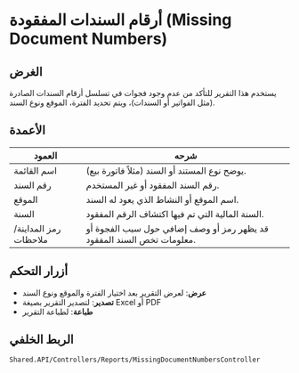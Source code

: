 # أرقام السندات المفقودة (Missing Document Numbers)

## الغرض
يستخدم هذا التقرير للتأكد من عدم وجود فجوات في تسلسل أرقام السندات الصادرة (مثل الفواتير أو السندات)، ويتم تحديد الفترة، الموقع ونوع السند.

## الأعمدة

| العمود | شرحه |
|--------|------|
| اسم القائمة | يوضح نوع المستند أو السند (مثلاً فاتورة بيع). |
| رقم السند | رقم السند المفقود أو غير المستخدم. |
| الموقع | اسم الموقع أو النشاط الذي يعود له السند. |
| السنة | السنة المالية التي تم فيها اكتشاف الرقم المفقود. |
| رمز المداينة/ملاحظات | قد يظهر رمز أو وصف إضافي حول سبب الفجوة أو معلومات تخص السند المفقود. |

## أزرار التحكم
- **عرض**: لعرض التقرير بعد اختيار الفترة والموقع ونوع السند
- **تصدير**: لتصدير التقرير بصيغة Excel أو PDF
- **طباعة**: لطباعة التقرير

## الربط الخلفي
`Shared.API/Controllers/Reports/MissingDocumentNumbersController`
